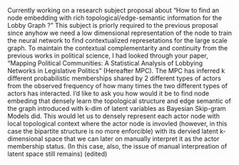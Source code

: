 Currently working on a research subject proposal about “How to find an node embedding with rich topological/edge-semantic information for the Lobby Graph ?”
This subject is priorly required  to the previous proposal since anyhow we need a low dimensional representation of the node to train the neural network to find contextualized represetations for the large scale graph.
To maintain the contextual complementarity and continuity from the previous works in political science, I had looked through your paper, “Mapping Political Communities: A Statistical Analysis of Lobbying Networks in Legislative Politics” (Hereafter MPC).
The MPC has inferred k different probabilistic memberships shared by 2 different types of actors from the observed frequency of how many times the two different types of actors has interacted.
I’d like to ask you how would it be to find node embeding that densely learn the topological structure and edge semantic of the graph introduced with k-dim of latent variables as Bayesian Skip-gram Models did.
This would let us to densely represent each actor node with local topological context where the actor node is invovled (however, in this case the bipartite structure is no more enforcible) with its dervied latent k-dimensional space that we can later on manually interpret it as the actor membership status. (In this case, also, the issue of manual interpreation of latent space still remains) (edited) 
